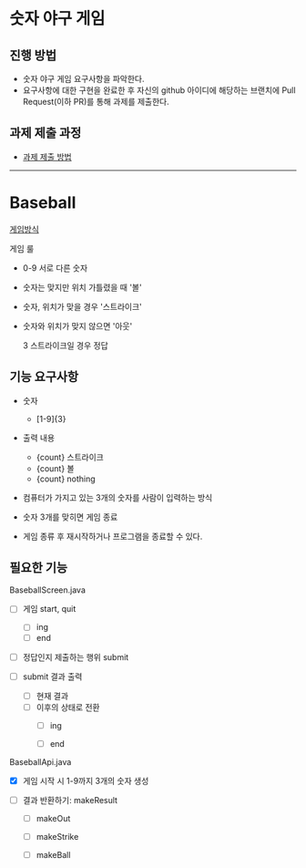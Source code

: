 # 숫자 야구 게임
## 진행 방법
* 숫자 야구 게임 요구사항을 파악한다.
* 요구사항에 대한 구현을 완료한 후 자신의 github 아이디에 해당하는 브랜치에 Pull Request(이하 PR)를 통해 과제를 제출한다.

## 과제 제출 과정
* [과제 제출 방법](https://github.com/next-step/nextstep-docs/tree/master/precourse)

---

Baseball
=

[게임방식](https://namu.wiki/w/%EC%88%AB%EC%9E%90%EC%95%BC%EA%B5%AC)

게임 룰
- 0-9 서로 다른 숫자
- 숫자는 맞지만 위치 가틀렸을 때 '볼'
- 숫자, 위치가 맞을 경우 '스트라이크'
- 숫자와 위치가 맞지 않으면 '아웃'


    3 스트라이크일 경우 정답

## 기능 요구사항

* 숫자 
    - [1-9]{3}

* 출력 내용
    - {count} 스트라이크
    - {count} 볼
    - {count} nothing

* 컴퓨터가 가지고 있는 3개의 숫자를 사람이 입력하는 방식

* 숫자 3개를 맞히면 게임 종료

* 게임 종류 후 재시작하거나 프로그램을 종료할 수 있다.



필요한 기능
-

BaseballScreen.java

- [ ] 게임 start, quit
    - [ ] ing
    - [ ] end

- [ ] 정답인지 제출하는 행위 submit

- [ ] submit 결과 출력
    + [ ] 현재 결과
    + [ ] 이후의 상태로 전환
        * [ ] ing
        * [ ] end


BaseballApi.java
    
- [x] 게임 시작 시 1-9까지 3개의 숫자 생성

- [ ] 결과 반환하기: makeResult
    + [ ] makeOut
    + [ ] makeStrike
    + [ ] makeBall


